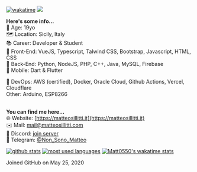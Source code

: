 [![wakatime](https://wakatime.com/badge/user/288e7479-4c45-4a56-9830-bebe3d8bb9f8.svg)](https://wakatime.com/@288e7479-4c45-4a56-9830-bebe3d8bb9f8)
![](https://komarev.com/ghpvc/?username=Matt0550)

**Here's some info...**<br>
📆 Age: 19yo<br>
🗺 Location: Sicily, Italy<br>
📚 Career: Developer & Student<br>
📝 Front-End: VueJS, Typescript, Talwind CSS, Bootstrap, Javascript, HTML, CSS <br>
📝 Back-End: Python, NodeJS, PHP, C++, Java, MySQL, Firebase<br>
📱 Mobile: Dart & Flutter

🧰 DevOps: AWS (certified), Docker, Oracle Cloud, Github Actions, Vercel, Cloudflare<br>
Other: Arduino, ESP8266
<br><br>

**You can find me here...**<br>
🌐 Website: [https://matteosillitti.it](https://matteosillitti.it)<br>
✉️ Mail: [mail@matteosillitti.com](mailto:mail@matteosillitti.com)<br>
💾 Discord: [join server](https://matt05.it/discord)<br>
🎉 Telegram: [@Non_Sono_Matteo](https://matt05.it/telegram)<br>

[![github stats](https://github-readme-stats-sigma-five.vercel.app/api?username=Matt0550&show_icons=true&title_color=fff&icon_color=79ff97&text_color=9f9f9f&bg_color=151515&count_private=true)](https://github.com/Matt0550)
[![most used languages](https://github-readme-stats-sigma-five.vercel.app/api/top-langs/?username=Matt0550&layout=compact&show_icons=true&title_color=fff&icon_color=79ff97&text_color=9f9f9f&bg_color=151515&count_private=true&langs_count=6)](https://github.com/Matt0550)
[![Matt0550's wakatime stats](https://github-readme-stats.vercel.app/api/wakatime?username=Matt0550&theme=dark&langs_count=15&custom_title=Wakatime%20Stats%20Top%2015)](https://wakatime.com/@Matt0550)

<!---
Matt0550/Matt0550 is a ✨ special ✨ repository because its `README.md` (this file) appears on your GitHub profile.
You can click the Preview link to take a look at your changes.
--->
Joined GitHub
on May 25, 2020
